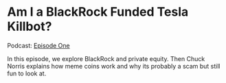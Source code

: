 # Am I a BlackRock Funded Tesla Killbot?

Podcast: [Episode One](https://www.youtube.com/watch?v=lqekqZFd3sU&list=PLmRy_uMjkNU1xzYbk_HhCu3x3P78B-jdE)

In this episode, we explore BlackRock and private equity. Then Chuck Norris explains how meme coins work and why its probably a scam but still fun to look at.
